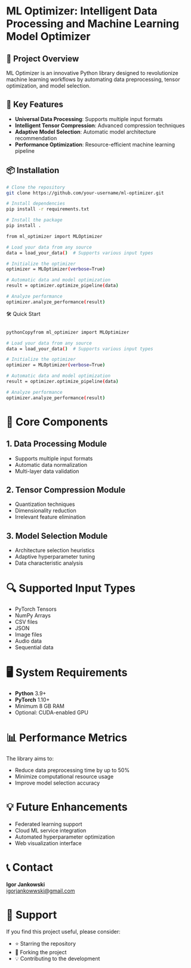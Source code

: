 # ML Optimizer: Intelligent Data Processing and Machine Learning Model Optimizer

## 🚀 Project Overview
ML Optimizer is an innovative Python library designed to revolutionize machine learning workflows by automating data preprocessing, tensor optimization, and model selection.

## 🎯 Key Features
- **Universal Data Processing**: Supports multiple input formats  
- **Intelligent Tensor Compression**: Advanced compression techniques  
- **Adaptive Model Selection**: Automatic model architecture recommendation  
- **Performance Optimization**: Resource-efficient machine learning pipeline  

## 📦 Installation
```bash
# Clone the repository
git clone https://github.com/your-username/ml-optimizer.git

# Install dependencies
pip install -r requirements.txt

# Install the package
pip install .

from ml_optimizer import MLOptimizer

# Load your data from any source
data = load_your_data()  # Supports various input types

# Initialize the optimizer
optimizer = MLOptimizer(verbose=True)

# Automatic data and model optimization
result = optimizer.optimize_pipeline(data)

# Analyze performance
optimizer.analyze_performance(result)
```

🛠 Quick Start
```bash

pythonCopyfrom ml_optimizer import MLOptimizer

# Load your data from any source
data = load_your_data()  # Supports various input types

# Initialize the optimizer
optimizer = MLOptimizer(verbose=True)

# Automatic data and model optimization
result = optimizer.optimize_pipeline(data)

# Analyze performance
optimizer.analyze_performance(result)

```

# 🧠 Core Components

## 1. Data Processing Module
- Supports multiple input formats
- Automatic data normalization
- Multi-layer data validation

## 2. Tensor Compression Module
- Quantization techniques
- Dimensionality reduction
- Irrelevant feature elimination

## 3. Model Selection Module
- Architecture selection heuristics
- Adaptive hyperparameter tuning
- Data characteristic analysis

# 🔍 Supported Input Types
- PyTorch Tensors
- NumPy Arrays
- CSV files
- JSON
- Image files
- Audio data
- Sequential data

# 🖥 System Requirements
- **Python** 3.9+
- **PyTorch** 1.10+
- Minimum 8 GB RAM
- Optional: CUDA-enabled GPU

# 📊 Performance Metrics
The library aims to:
- Reduce data preprocessing time by up to 50%
- Minimize computational resource usage
- Improve model selection accuracy

# 💡 Future Enhancements
- Federated learning support
- Cloud ML service integration
- Automated hyperparameter optimization
- Web visualization interface

# 📞 Contact
**Igor Jankowski**  
[igorjankowwski@gmail.com](mailto:igorjankowwski@gmail.com)

# 🌟 Support
If you find this project useful, please consider:
- ⭐ Starring the repository
- 🍴 Forking the project
- 💡 Contributing to the development
